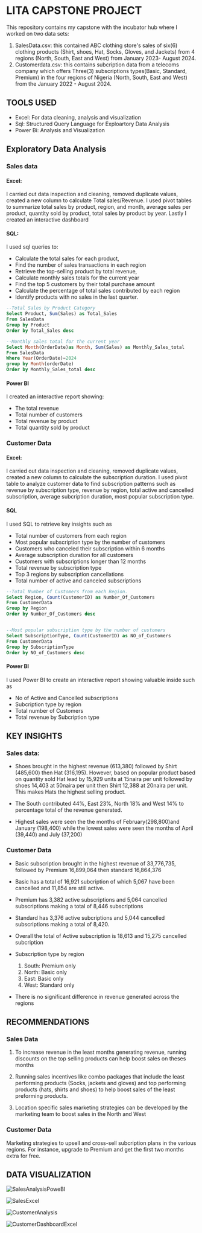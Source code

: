 # LITA CAPSTONE PROJECT 

This repository contains my capstone with the incubator hub where I worked on two data sets:
1. SalesData.csv: this contained ABC clothing store's sales of six(6) clothing products (Shirt, shoes, Hat, Socks, Gloves, and Jackets) from 4 regions (North, South, East and West) from January 2023- August 2024.
2. Customerdata.csv: this contains subcription data from a telecoms company which offers Three(3) subscriptions types(Basic, Standard, Premium) in the four regions of Nigeria (North, South, East and West) from the January 2022 - August 2024. 

## TOOLS USED
- Excel: For data cleaning, analysis and visualization 
- Sql: Structured Query Language for Exploartory Data Analysis
- Power Bi: Analysis and Visualization 



## Exploratory Data Analysis
### Sales data
#### Excel: 
I carried out data inspection and cleaning, removed duplicate values, created a new column to calculate Total sales/Revenue.
I used pivot tables to summarize total sales by product, region, and month, average sales per product, quantity sold by product, total sales by product by year.
Lastly I created an interactive dashboard 

#### SQL:
I used sql queries to:
- Calculate the total sales for each product,  
- Find the number of sales transactions in each region
- Retrieve the top-selling product by total revenue,
- Calculate monthly sales totals for the current year
- Find the top 5 customers by their total purchase amount
- Calculate the percentage of total sales contributed by each region
- Identify products with no sales in the last quarter. 


```SQL CODES
--Total Sales by Product Category
Select Product, Sum(Sales) as Total_Sales
From SalesData
Group by Product
Order by Total_Sales desc

--Monthly sales total for the current year
Select Month(OrderDate)as Month, Sum(Sales) as Monthly_Sales_total
From SalesData
Where Year(OrderDate)=2024
group by Month(orderDate)
Order by Monthly_Sales_total desc
```

#### Power BI 
I created an interactive report showing:
- The total revenue
- Total number of customers
- Total revenue by product
- Total quantity sold by product 

### Customer Data
#### Excel: 
I carried out data inspection and cleaning, removed duplicate values, created a new column to calculate the subscription duration.
I used pivot table to analyze customer data to find subscription patterns such as revenue by subscription type, 
revenue by region, total active and cancelled subscription, average subcription duration, most popular subscription type. 

#### SQL
I used SQL to retrieve key insights such as 
- Total number of customers from each region
- Most popular subscription type by the number of customers
- Customers who canceled their subscription within 6 months
- Average subscription duration for all customers
- Customers with subscriptions longer than 12 months
- Total revenue by subscription type
- Top 3 regions by subscription cancellations
- Total number of active and canceled subscriptions 

```SQL CODES
--Total Number of Customers from each Region.
Select Region, Count(CustomerID) as Number_Of_Customers
From CustomerData
Group by Region
Order by Number_Of_Customers desc


--Most popular subscription type by the number of customers
Select SubscriptionType, Count(CustomerID) as NO_of_Customers
From CustomerData
Group by SubscriptionType
Order by NO_of_Customers desc
```


#### Power BI
I used Power BI to create an interactive report showing valuable inside such as
- No of Active and Cancelled subscriptions
- Subcription type by region
- Total number of Customers
- Total revenue by Subcription type


## KEY INSIGHTS
### Sales data:
- Shoes brought in the highest revenue (613,380) followed by Shirt (485,600) then Hat (316,195). However, based on popular product based on quantity sold Hat lead by 15,929 units at 15naira per unit followed by shoes 14,403 at 50naira per unit then Shirt 12,388 at 20naira per unit.
This makes Hats the highest selling product. 

- The South contributed 44%, East 23%, North 18% and West 14% to percentage total of the revenue generated. 

- Highest sales were seen the the months of February(298,800)and January (198,400) while the lowest sales were seen the months of April (39,440) and July (37,200) 

### Customer Data 

- Basic subscription brought in the highest revenue of 33,776,735, followed by Premium 16,899,064 then standard 16,864,376 

- Basic has a total of 16,921 subcription of which 5,067 have been cancelled and 11,854 are still active.
- Premium has  3,382 active subscriptions and 5,064 cancelled subscriptions making a total of 8,446 subscriptions 
- Standard has 3,376 active subcriptions and 5,044 cancelled subscriptions making a total of 8,420.
- Overall the total of Active subscription is 18,613 and 15,275 cancelled subcription 

- Subscription type by region
  1. South: Premium only
  2. North: Basic only
  3. East: Basic only
  4. West: Standard only 
- There is no significant difference in revenue generated across the regions 

## RECOMMENDATIONS
### Sales Data
1. To increase revenue in the least months generating revenue, running discounts on the top selling products can help boost sales on theses months 

2. Running sales incentives like combo packages that include the least performing products (Socks, jackets and gloves) and top performing products (hats, shirts and shoes) to help boost sales of the least preforming products. 

3. Location specific sales marketing strategies can be developed by the marketing team to boost sales in the North and West 

### Customer Data
Marketing strategies to upsell and cross-sell subcription plans in the various regions. For instance, upgrade to Premium and get the first two months extra for free.

## DATA VISUALIZATION
![SalesAnalysisPoweBI](https://github.com/user-attachments/assets/5396f52c-db90-402f-b1d4-c3471824c673)


![SalesExcel](https://github.com/user-attachments/assets/113b993f-98d4-4381-88fb-2da2b6a9501d)


![CustomerAnalysis](https://github.com/user-attachments/assets/7dc83613-38e8-4b00-bebf-89a00f22ce42)


![CustomerDashboardExcel](https://github.com/user-attachments/assets/e00ecd4a-7bf5-4ecd-999e-b65455977f59)




